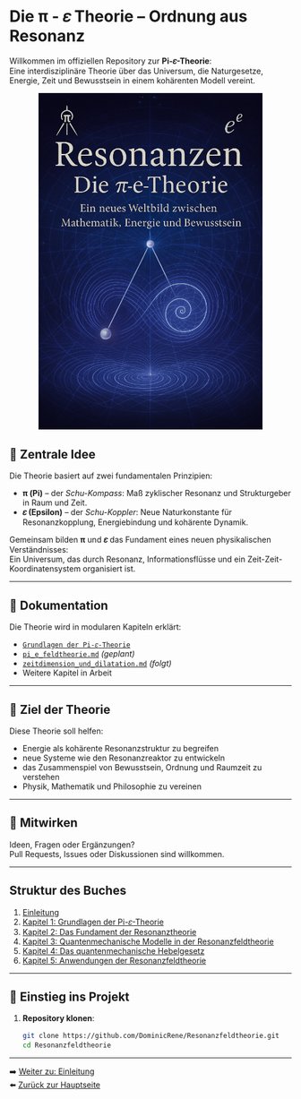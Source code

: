 # Die **π - 𝜀** Theorie – Ordnung aus Resonanz

Willkommen im offiziellen Repository zur **Pi-𝜀-Theorie**:  
Eine interdisziplinäre Theorie über das Universum, die Naturgesetze, Energie, Zeit und Bewusstsein in einem kohärenten Modell vereint.  

<p align="center">
  <img src="Bilder/cover.png" alt="Buchcover" width="400"/>
</p>

## 🧠 Zentrale Idee

Die Theorie basiert auf zwei fundamentalen Prinzipien:

- **π (Pi)** – der *Schu-Kompass*: Maß zyklischer Resonanz und Strukturgeber in Raum und Zeit.  
- **𝜀 (Epsilon)** – der *Schu-Koppler*: Neue Naturkonstante für Resonanzkopplung, Energiebindung und kohärente Dynamik.

Gemeinsam bilden **π** und **𝜀** das Fundament eines neuen physikalischen Verständnisses:  
Ein Universum, das durch Resonanz, Informationsflüsse und ein Zeit-Zeit-Koordinatensystem organisiert ist.

---

## 📘 Dokumentation

Die Theorie wird in modularen Kapiteln erklärt:

- [`Grundlagen der Pi-𝜀-Theorie`](einleitung.md)  
- [`pi_e_feldtheorie.md`](Kapitel_.md) *(geplant)*  
- [`zeitdimension_und_dilatation.md`](Kapitel_.md) *(folgt)*  
- Weitere Kapitel in Arbeit

---

## 🌌 Ziel der Theorie

Diese Theorie soll helfen:

- Energie als kohärente Resonanzstruktur zu begreifen  
- neue Systeme wie den Resonanzreaktor zu entwickeln  
- das Zusammenspiel von Bewusstsein, Ordnung und Raumzeit zu verstehen  
- Physik, Mathematik und Philosophie zu vereinen

---

## 🤝 Mitwirken

Ideen, Fragen oder Ergänzungen?  
Pull Requests, Issues oder Diskussionen sind willkommen.

---
## Struktur des Buches

1. [Einleitung](einleitung.md)  
2. [Kapitel 1: Grundlagen der Pi-𝜀-Theorie](Kapitel_1.md)  
3. [Kapitel 2: Das Fundament der Resonanztheorie](Kapitel_2.md)  
4. [Kapitel 3: Quantenmechanische Modelle in der Resonanzfeldtheorie](Kapitel_3.md)  
5. [Kapitel 4: Das quantenmechanische Hebelgesetz](Kapitel_4.md)  
6. [Kapitel 5: Anwendungen der Resonanzfeldtheorie](Kapitel_5.md)  

---

## 🚀 Einstieg ins Projekt

1. **Repository klonen**:  
   ```bash
   git clone https://github.com/DominicRene/Resonanzfeldtheorie.git
   cd Resonanzfeldtheorie

---

➡️ [Weiter zu: Einleitung](einleitung.md)  
⬅️ [Zurück zur Hauptseite](../../README.md)